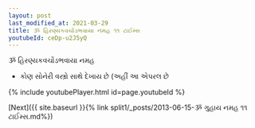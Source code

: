 ```yaml
---
layout: post
last_modified_at: 2021-03-29
title: ૐ હિરણ્યકવચોંડભવાયા નમહ ૧૧ ટાઈમ્સ
youtubeId: ceDp-u2J5yQ
---
```

 
 
 ૐ હિરણ્યકવચોંડભવાયા નમહ  
 
 -  કોણ સોનેરી વસ્ત્રો સાથે દેખાય છે (અહીં આ એપરલ છે 
 
  
 
  
 
 
 
 
 
 


{% include youtubePlayer.html id=page.youtubeId %}
 
[Next]({{ site.baseurl }}{% link  split1/_posts/2013-06-15-ૐ ગુહાય નમહ ૧૧ ટાઈમ્સ.md%})
 
